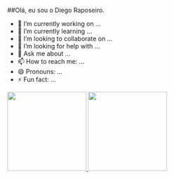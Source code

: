 ##Olá, eu sou o Diego Raposeiro.


- 🔭 I’m currently working on ...
- 🌱 I’m currently learning ...
- 👯 I’m looking to collaborate on ...
- 🤔 I’m looking for help with ...
- 💬 Ask me about ...
- 📫 How to reach me: ...
- 😄 Pronouns: ...
- ⚡ Fun fact: ...

<div>
  <a href="https://github.com/Didevphy">
  <img height="180em" src="https://github-readme-stats.vercel.app/api?username=Didevphy&theme=gothan&show_icons=true"/>
  <img height="180em" src="https://github-readme-stats.vercel.app/api/top-langs/?username=Didevphy&layout=compact)(https://https://github.com/Didevphy-readme-stats"/>
</div>
